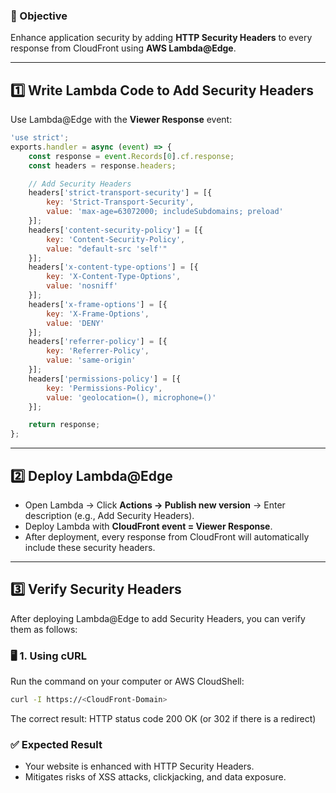 
### 🎯 Objective

Enhance application security by adding **HTTP Security Headers** to every response from CloudFront using **AWS Lambda@Edge**.

---

## **1️⃣ Write Lambda Code to Add Security Headers**

Use Lambda@Edge with the **Viewer Response** event:

```javascript
'use strict';
exports.handler = async (event) => {
    const response = event.Records[0].cf.response;
    const headers = response.headers;

    // Add Security Headers
    headers['strict-transport-security'] = [{
        key: 'Strict-Transport-Security',
        value: 'max-age=63072000; includeSubdomains; preload'
    }];
    headers['content-security-policy'] = [{
        key: 'Content-Security-Policy',
        value: "default-src 'self'"
    }];
    headers['x-content-type-options'] = [{
        key: 'X-Content-Type-Options',
        value: 'nosniff'
    }];
    headers['x-frame-options'] = [{
        key: 'X-Frame-Options',
        value: 'DENY'
    }];
    headers['referrer-policy'] = [{
        key: 'Referrer-Policy',
        value: 'same-origin'
    }];
    headers['permissions-policy'] = [{
        key: 'Permissions-Policy',
        value: 'geolocation=(), microphone=()'
    }];

    return response;
};
```

---

## **2️⃣ Deploy Lambda@Edge**
- Open Lambda → Click **Actions → Publish new version** → Enter description (e.g., Add Security Headers).
- Deploy Lambda with **CloudFront event = Viewer Response**.
- After deployment, every response from CloudFront will automatically include these security headers.

---

## **3️⃣ Verify Security Headers**

After deploying Lambda@Edge to add Security Headers, you can verify them as follows:

### 🖥️ 1. Using cURL

Run the command on your computer or AWS CloudShell:

```bash
curl -I https://<CloudFront-Domain>
```
The correct result: HTTP status code 200 OK (or 302 if there is a redirect)

### ✅ Expected Result
- Your website is enhanced with HTTP Security Headers.
- Mitigates risks of XSS attacks, clickjacking, and data exposure.
